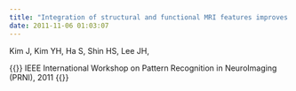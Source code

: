 ```yaml
---
title: "Integration of structural and functional MRI features improves mild cognitive impairment (MCI) detection,"
date: 2011-11-06 01:03:07
---
```


Kim J, Kim YH, Ha S, Shin HS, Lee JH, 

{{<format bright-green>}}
IEEE International Workshop on Pattern Recognition in NeuroImaging (PRNI), 2011
{{</format>}}